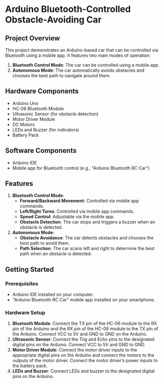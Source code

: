 # Arduino Bluetooth-Controlled Obstacle-Avoiding Car

## Project Overview

This project demonstrates an Arduino-based car that can be controlled via Bluetooth using a mobile app. It features two main modes of operation:

1. **Bluetooth Control Mode**: The car can be controlled using a mobile app.
2. **Autonomous Mode**: The car automatically avoids obstacles and chooses the best path to navigate around them.

## Hardware Components

- Arduino Uno
- HC-06 Bluetooth Module
- Ultrasonic Sensor (for obstacle detection)
- Motor Driver Module
- DC Motors
- LEDs and Buzzer (for indicators)
- Battery Pack

## Software Components

- Arduino IDE
- Mobile app for Bluetooth control (e.g., "Arduino Bluetooth RC Car")

## Features

1. **Bluetooth Control Mode**:
    - **Forward/Backward Movement**: Controlled via mobile app commands.
    - **Left/Right Turns**: Controlled via mobile app commands.
    - **Speed Control**: Adjustable via the mobile app.
    - **Obstacle Detection**: The car stops and triggers a buzzer when an obstacle is detected.
2. **Autonomous Mode**:
    - **Obstacle Avoidance**: The car detects obstacles and chooses the best path to avoid them.
    - **Path Selection**: The car scans left and right to determine the best path when an obstacle is detected.

## Getting Started

### Prerequisites

- Arduino IDE installed on your computer.
- "Arduino Bluetooth RC Car" mobile app installed on your smartphone.

### Hardware Setup

1. **Bluetooth Module**: Connect the TX pin of the HC-06 module to the RX pin of the Arduino and the RX pin of the HC-06 module to the TX pin of the Arduino. Connect VCC to 5V and GND to GND on the Arduino.
2. **Ultrasonic Sensor**: Connect the Trig and Echo pins to the designated digital pins on the Arduino. Connect VCC to 5V and GND to GND.
3. **Motor Driver Module**: Connect the motor driver inputs to the appropriate digital pins on the Arduino and connect the motors to the outputs of the motor driver. Connect the motor driver’s power inputs to the battery pack.
4. **LEDs and Buzzer**: Connect LEDs and buzzer to the designated digital pins on the Arduino.
